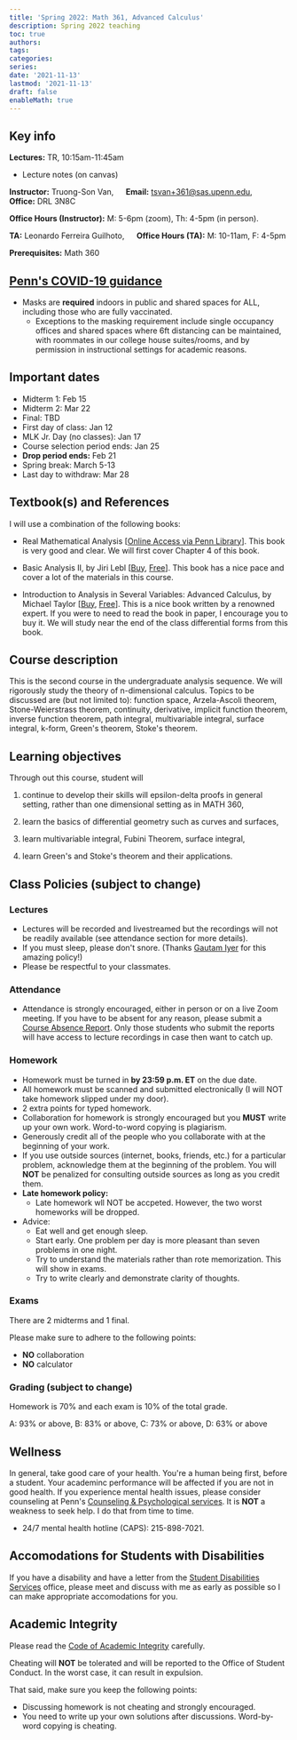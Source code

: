 ```yaml
---
title: 'Spring 2022: Math 361, Advanced Calculus'
description: Spring 2022 teaching
toc: true
authors:
tags:
categories:
series:
date: '2021-11-13'
lastmod: '2021-11-13'
draft: false
enableMath: true
---
```

## Key info

**Lectures:** 
TR, 10:15am-11:45am  

- Lecture notes (on canvas)

**Instructor:** Truong-Son Van, &emsp; **Email:** tsvan+361@sas.upenn.edu, &emsp; **Office:** DRL 3N8C

**Office Hours (Instructor):** M: 5-6pm (zoom), Th: 4-5pm (in person).

**TA:** Leonardo Ferreira Guilhoto, &emsp; **Office Hours (TA):** M: 10-11am, F: 4-5pm

**Prerequisites:** Math 360

## [Penn's COVID-19 guidance](https://coronavirus.upenn.edu/content/public-health-guidance)
- Masks are **required** indoors in public and shared spaces for ALL, including those who are fully vaccinated.
    - Exceptions to the masking requirement include single occupancy offices and shared 
    spaces where 6ft distancing can be maintained, with roommates in our 
    college house suites/rooms, and by permission in instructional settings for academic reasons.

## Important dates
- Midterm 1: Feb 15
- Midterm 2: Mar 22
- Final: TBD
- First day of class: Jan 12
- MLK Jr. Day (no classes): Jan 17
- Course selection period ends: Jan 25
- **Drop period ends:** Feb 21
- Spring break: March 5-13
- Last day to withdraw: Mar 28


## Textbook(s) and References 
I will use a combination of the following books:

- Real Mathematical Analysis [[Online Access via Penn Library](https://link.springer.com/content/pdf/10.1007%2F978-3-319-17771-7.pdf)].
This book is very good and clear. We will first cover Chapter 4 of this book. 

- Basic Analysis II, by Jiri Lebl [[Buy](https://www.amazon.com/dp/1718865481?pldnSite=1),
[Free](https://www.jirka.org/ra/realanal2.pdf)]. 
This book has a nice pace and cover a lot of the materials in this course.

- Introduction to Analysis in Several Variables: Advanced Calculus, by Michael Taylor
[[Buy](https://bookstore.ams.org/amstext-46/), [Free](https://mtaylor.web.unc.edu/wp-content/uploads/sites/16915/2018/04/analmv.pdf)].
This is a nice book written by a renowned expert. If you were to need to read
the book in paper, I encourage you to buy it. 
We will study near the end of the class differential forms from this book.



## Course description
This is the second course in the undergraduate analysis sequence. We will
rigorously study the theory of n-dimensional calculus.
Topics to be discussed are (but not limited to): function space, Arzela-Ascoli theorem,
Stone-Weierstrass theorem,
continuity, derivative, 
implicit function theorem, inverse function theorem,
path integral,
multivariable integral, surface integral, k-form, Green's theorem, Stoke's theorem.

## Learning objectives
Through out this course, student will 

1. continue to develop their skills will epsilon-delta proofs in general setting, 
rather than one dimensional setting as in MATH 360,

2. learn the basics of differential geometry such as curves and surfaces,

3. learn  multivariable integral, Fubini Theorem, surface integral,

4. learn Green's and Stoke's theorem and their applications.


## Class Policies (subject to change)
### Lectures
- Lectures will be recorded and livestreamed but the recordings will not be readily available (see attendance section for more details).
- If you must sleep, please don't snore. (Thanks [Gautam Iyer](https://www.math.cmu.edu/~gautam/) for this amazing policy!)
- Please be respectful to your classmates.

### Attendance
- Attendance is strongly encouraged, either in person or on a live Zoom meeting. If you have to be absent for any reason, please submit a [Course Absence Report](https://www.college.upenn.edu/course-absence-report). 
Only those students who submit the reports will have access to lecture recordings in case then want to catch up.

### Homework
- Homework must be turned in **by 23:59 p.m. ET** on the due date. 
- All homework must be scanned and submitted electronically 
(I will NOT take homework slipped under my door).
- 2 extra points for typed homework.
- Collaboration for homework is strongly encouraged but you **MUST** write up your own work. Word-to-word copying is plagiarism.
- Generously credit all of the people who you collaborate with at the beginning of your work.
- If you use outside sources (internet, books, friends, etc.) for a particular problem, acknowledge them at the beginning of the problem.
You will **NOT** be penalized for consulting outside sources as long as you credit them.
- **Late homework policy:** 
    - Late homework wll NOT be accpeted. However, the two worst homeworks will be dropped.
- Advice:
    - Eat well and get enough sleep.
    - Start early. One problem per day is more pleasant than seven problems in one night.
    - Try to understand the materials rather than rote memorization. This will show in exams.
    - Try to write clearly and demonstrate clarity of thoughts.

### Exams
There are 2 midterms and 1 final.

Please make sure to adhere to the following points:
- **NO** collaboration 
- **NO** calculator 



### Grading (subject to change)
Homework is 70% and each exam is 10% of the total grade.

A: 93% or above, B: 83% or above, C: 73% or above, D: 63% or above


## Wellness
In general, take good care of your health. 
You're a human being first, before a student.
Your academinc performance will be affected if you are not in good health.
If you experience mental health issues, please consider counseling at Penn's
[Counseling & Psychological services](https://caps.wellness.upenn.edu/).
It is **NOT** a weakness to seek help. I do that from time to time.

- 24/7 mental health hotline (CAPS): 215-898-7021.

## Accomodations for Students with Disabilities
If you have a disability and have a letter from the [Student Disabilities Services](https://wlrc.vpul.upenn.edu/sds/) office, please meet and discuss with me as early as possible so I can make appropriate accomodations for you.

## Academic Integrity
Please read the [Code of Academic Integrity](https://catalog.upenn.edu/pennbook/code-of-academic-integrity/) carefully.

Cheating will **NOT** be tolerated and will be reported to the Office of Student Conduct.
In the worst case, it can result in expulsion.

That said, make sure you keep the following points:
- Discussing homework is not cheating and strongly encouraged.
- You need to write up your own solutions after discussions. Word-by-word copying is cheating.

